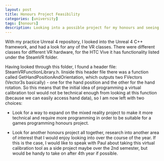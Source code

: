 ```yaml
---
layout: post
title: Honours Project Feasibility
categories: [university]
tags: [honours]
description: Looking into a possible project for my honours and seeing if that project is feasible.
---
```


With my practice Unreal 4 repository, I looked into the Unreal 4 C++ framework, and had a look for any of the VR classes. There were different classes for different VR hardware, for the HTC Vive it has functionality listed under the SteamVR folder.

Having looked through this folder, I found a header file: SteamVRFunctionLibrary.h. Iinside this header file there was a function called GetHandPositionAndOrientation, which outputs two FVectors (Vector3s basically) - one for the hand position and the other for the hand rotation. So this means that the initial idea of programming a virtual calibration tool would not be technical enough from looking at this function (because we can easily access hand data), so I am now left with two choices: 

 - Look for a way to expand on the mixed reality project to make it more technical and require more programming in order to be suitable for a games programming honours project.

 - Look for another honours project all together, research into another area of interest that I would enjoy looking into over the course of the year. If this is the case, I would like to speak with Paul about taking this virtual calibration tool as a side project maybe over the 2nd semester, but would be handy to take on after 4th year if possible.